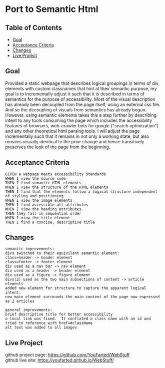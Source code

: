 # Port to Semantic Html

## Table of Contents

* [Goal](#goal)
* [Acceptance Criteria](#acceptance-criteria)
* [Changes](#changes)
* [Live Project](#live-project)

## Goal

Provided a static webpage that describes logical groupings in terms of div elements with custom classnames that hint at their semantic purpose, my goal is to incrementally adjust it such that it is described in terms of semantics for the purpose of accessibility. Most of the visual description has already been decoupled from the page itself, using an external css file. And so the decoupling of visuals from semantics has already begun. However, using semantic elements takes this a step further by describing intent to any tools consuming the page which includes the accessibility features of browsers, web-crawler bots for google ("search optimization") and any other theoretical html parsing tools. I will adjust the page incrementally such that it remains in not only a working state, but also remains visually identical to the prior change and hence transitively preserves the look of the page from the beginning.

## Acceptance Criteria
```
GIVEN a webpage meets accessibility standards
WHEN I view the source code
THEN I find semantic HTML elements
WHEN I view the structure of the HTML elements
THEN I find that the elements follow a logical structure independent of styling and positioning
WHEN I view the image elements
THEN I find accessible alt attributes
WHEN I view the heading attributes
THEN they fall in sequential order
WHEN I view the title element
THEN I find a concise, descriptive title
```

## Changes
```
semantic improvements:
divs switched to their equivilent semantic element:
class=header -> header element
class=footer -> footer element
div used as a nav bar -> nav element
div used as a header -> header element
div used as a figure -> figure element
divs(2) used as the two main subsections of content -> article elements
added new element for structure to capture the apparent logical intent:
new main element surrounds the main content of the page now expressed as 2 articles

general improvements:
brief descriptive title for better accessibility
a local link was fixed.  It conflated a class name with an id and tried to reference with href=#className
alt text was added to all images
```

## Live Project

github project page: https://github.com/YouFarted/WebStuff<br/>
github live site: https://youfarted.github.io/WebStuff/
